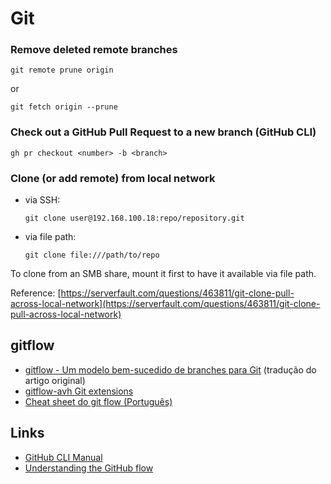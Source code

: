 # Git

### Remove deleted remote branches

```shell
git remote prune origin
```
or
```shell
git fetch origin --prune
```

### Check out a GitHub Pull Request to a new branch (GitHub CLI)

```shell
gh pr checkout <number> -b <branch>
```

### Clone (or add remote) from local network

* via SSH:
  ```
  git clone user@192.168.100.18:repo/repository.git
  ```

* via file path:
  ```
  git clone file:///path/to/repo
  ```

To clone from an SMB share, mount it first to have it available via file path.

Reference: [https://serverfault.com/questions/463811/git-clone-pull-across-local-network](https://serverfault.com/questions/463811/git-clone-pull-across-local-network)


## gitflow

* [gitflow - Um modelo bem-sucedido de branches para Git](/notes/gitflow) (tradução do artigo original)
* [gitflow-avh Git extensions](https://github.com/petervanderdoes/gitflow-avh)
* [Cheat sheet do git flow (Português)](https://danielkummer.github.io/git-flow-cheatsheet/index.pt_BR.html)


## Links

* [GitHub CLI Manual](https://cli.github.com/manual/)
* [Understanding the GitHub flow](https://guides.github.com/introduction/flow/)
